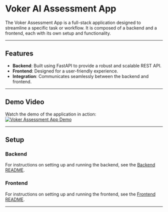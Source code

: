 # Voker AI Assessment App

The Voker Assessment App is a full-stack application designed to streamline a specific task or workflow. It is composed of a backend and a frontend, each with its own setup and functionality.

---

## Features
- **Backend**: Built using FastAPI to provide a robust and scalable REST API.
- **Frontend**: Designed for a user-friendly experience.
- **Integration**: Communicates seamlessly between the backend and frontend.

---

## Demo Video
Watch the demo of the application in action:
[![Voker Assessment App Demo](https://img.youtube.com/vi/4xWdZny40-s/0.jpg)](https://www.youtube.com/watch?v=2OpR2MUJDho)

---

## Setup

### Backend
For instructions on setting up and running the backend, see the [Backend README](./backend/README.md).

### Frontend
For instructions on setting up and running the frontend, see the [Frontend README](./frontend/README.md).

---
